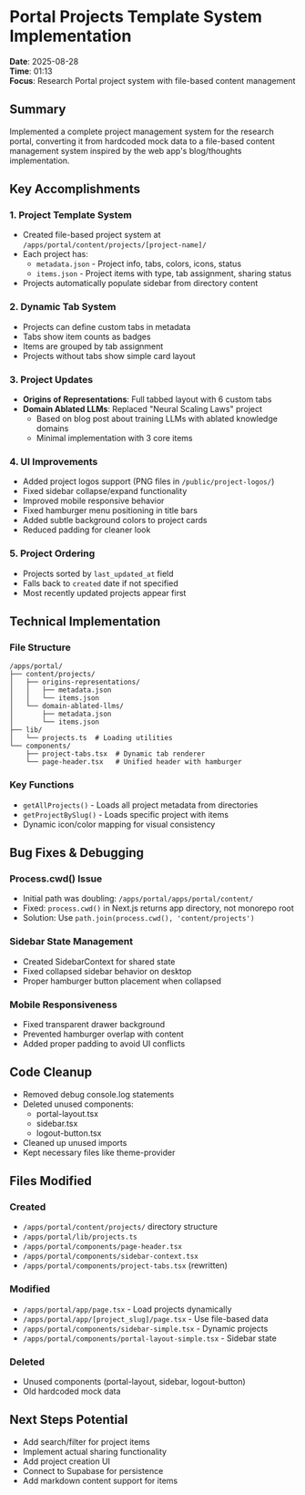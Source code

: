 # Portal Projects Template System Implementation

**Date**: 2025-08-28  
**Time**: 01:13  
**Focus**: Research Portal project system with file-based content management

## Summary

Implemented a complete project management system for the research portal, converting it from hardcoded mock data to a file-based content management system inspired by the web app's blog/thoughts implementation.

## Key Accomplishments

### 1. Project Template System
- Created file-based project system at `/apps/portal/content/projects/[project-name]/`
- Each project has:
  - `metadata.json` - Project info, tabs, colors, icons, status
  - `items.json` - Project items with type, tab assignment, sharing status
- Projects automatically populate sidebar from directory content

### 2. Dynamic Tab System
- Projects can define custom tabs in metadata
- Tabs show item counts as badges
- Items are grouped by tab assignment
- Projects without tabs show simple card layout

### 3. Project Updates
- **Origins of Representations**: Full tabbed layout with 6 custom tabs
- **Domain Ablated LLMs**: Replaced "Neural Scaling Laws" project
  - Based on blog post about training LLMs with ablated knowledge domains
  - Minimal implementation with 3 core items

### 4. UI Improvements
- Added project logos support (PNG files in `/public/project-logos/`)
- Fixed sidebar collapse/expand functionality 
- Improved mobile responsive behavior
- Fixed hamburger menu positioning in title bars
- Added subtle background colors to project cards
- Reduced padding for cleaner look

### 5. Project Ordering
- Projects sorted by `last_updated_at` field
- Falls back to `created` date if not specified
- Most recently updated projects appear first

## Technical Implementation

### File Structure
```
/apps/portal/
├── content/projects/
│   ├── origins-representations/
│   │   ├── metadata.json
│   │   └── items.json
│   └── domain-ablated-llms/
│       ├── metadata.json
│       └── items.json
├── lib/
│   └── projects.ts  # Loading utilities
└── components/
    ├── project-tabs.tsx  # Dynamic tab renderer
    └── page-header.tsx   # Unified header with hamburger
```

### Key Functions
- `getAllProjects()` - Loads all project metadata from directories
- `getProjectBySlug()` - Loads specific project with items
- Dynamic icon/color mapping for visual consistency

## Bug Fixes & Debugging

### Process.cwd() Issue
- Initial path was doubling: `/apps/portal/apps/portal/content/`
- Fixed: `process.cwd()` in Next.js returns app directory, not monorepo root
- Solution: Use `path.join(process.cwd(), 'content/projects')`

### Sidebar State Management
- Created SidebarContext for shared state
- Fixed collapsed sidebar behavior on desktop
- Proper hamburger button placement when collapsed

### Mobile Responsiveness
- Fixed transparent drawer background
- Prevented hamburger overlap with content
- Added proper padding to avoid UI conflicts

## Code Cleanup
- Removed debug console.log statements
- Deleted unused components:
  - portal-layout.tsx
  - sidebar.tsx  
  - logout-button.tsx
- Cleaned up unused imports
- Kept necessary files like theme-provider

## Files Modified

### Created
- `/apps/portal/content/projects/` directory structure
- `/apps/portal/lib/projects.ts`
- `/apps/portal/components/page-header.tsx`
- `/apps/portal/components/sidebar-context.tsx`
- `/apps/portal/components/project-tabs.tsx` (rewritten)

### Modified
- `/apps/portal/app/page.tsx` - Load projects dynamically
- `/apps/portal/app/[project_slug]/page.tsx` - Use file-based data
- `/apps/portal/components/sidebar-simple.tsx` - Dynamic projects
- `/apps/portal/components/portal-layout-simple.tsx` - Sidebar state

### Deleted
- Unused components (portal-layout, sidebar, logout-button)
- Old hardcoded mock data

## Next Steps Potential
- Add search/filter for project items
- Implement actual sharing functionality
- Add project creation UI
- Connect to Supabase for persistence
- Add markdown content support for items